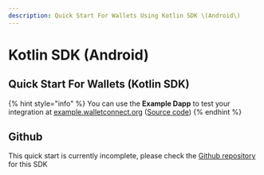 ```yaml
---
description: Quick Start For Wallets Using Kotlin SDK \(Android\)
---
```


# Kotlin SDK \(Android\)

## Quick Start For Wallets \(Kotlin SDK\)

{% hint style="info" %}
You can use the **Example Dapp** to test your integration at [example.walletconnect.org](https://example.walletconnect.org) \([Source code](https://github.com/WalletConnect/walletconnect-example-dapp)\)
{% endhint %}

## Github

This quick start is currently incomplete, please check the [Github repository](https://github.com/WalletConnect/WalletConnectSwift) for this SDK
